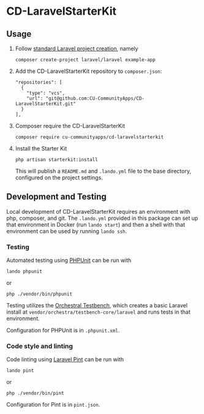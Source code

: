 # CD-LaravelStarterKit

## Usage

1. Follow [standard Laravel project creation](https://laravel.com/docs/9.x/installation#your-first-laravel-project), namely
   ```shell
   composer create-project laravel/laravel example-app
   ```
2. Add the CD-LaravelStarterKit repository to `composer.json`:
   ```
   "repositories": [
     {
       "type": "vcs",
       "url": "git@github.com:CU-CommunityApps/CD-LaravelStarterKit.git"
     }
   ],
   ```
3. Composer require the CD-LaravelStarterKit
   ```shell
   composer require cu-communityapps/cd-laravelstarterkit
   ```
4. Install the Starter Kit
   ```shell
   php artisan starterkit:install
   ```
   This will publish a `README.md` and `.lando.yml` file to the base directory, configured on the project settings.

## Development and Testing

Local development of CD-LaravelStarterKit requires an environment with php, composer, and git. The `.lando.yml` provided in this package can set up that environment in Docker (run `lando start`) and then a shell with that environment can be used by running `lando ssh`.

### Testing
Automated testing using [PHPUnit](https://phpunit.readthedocs.io/en/9.5/writing-tests-for-phpunit.html) can be run with
  ```shell
  lando phpunit
  ```
or
  ```shell
  php ./vendor/bin/phpunit
  ```

Testing utilizes the [Orchestral Testbench](https://github.com/orchestral/testbench), which creates a basic Laravel install at `vendor/orchestra/testbench-core/laravel` and runs tests in that environment. 

Configuration for PHPUnit is in `.phpunit.xml`.

### Code style and linting
Code linting using [Laravel Pint](https://laravel.com/docs/9.x/pint) can be run with
  ```shell
  lando pint
  ```
or
  ```shell
  php ./vendor/bin/pint
  ```

Configuration for Pint is in `pint.json`.
